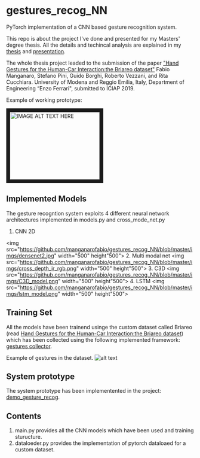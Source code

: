 # gestures_recog_NN

PyTorch implementation of a CNN based gesture recognition system.

This repo is about the project I've done and presented for my Masters' degree thesis. 
All the details and techincal analysis are explained in my [thesis](https://github.com/manganarofabio/gestures_recog_NN/blob/master/docs/Tesi_Manganaro_Fabio.pdf) and [presentation](https://github.com/manganarofabio/gestures_recog_NN/blob/master/docs/Manganaro_Fabio_tesi_magistrale_esposizione.pdf).

The whole thesis project leaded to the submission of the paper ["Hand Gestures for the Human-Car Interaction:the Briareo dataset"](https://github.com/manganarofabio/gestures_recog_NN/blob/master/docs/ICIAP19___Hand_Gestures.pdf) Fabio Manganaro, Stefano Pini, Guido Borghi, Roberto Vezzani, and Rita Cucchiara. University of Modena and Reggio Emilia, Italy, Department of Engineering “Enzo Ferrari", submitted to ICIAP 2019.

Example of working prototype:

<a href="http://www.youtube.com/watch?feature=player_embedded&v=yxJ57017q4E
" target="_blank"><img src="http://img.youtube.com/vi/yxJ57017q4E/0.jpg" 
alt="IMAGE ALT TEXT HERE" width="240" height="180" border="10" /></a>

## Implemented Models
The gesture recogntion system exploits 4 different neural network architectures implemented in models.py and cross_mode_net.py

1. CNN 2D

<img src="https://github.com/manganarofabio/gestures_recog_NN/blob/master/imgs/densenet2.jpg" width="500" height"500">
2. Multi modal net
<img src="https://github.com/manganarofabio/gestures_recog_NN/blob/master/imgs/cross_depth_ir_rgb.png" width="500" height"500">
3. C3D
<img src="https://github.com/manganarofabio/gestures_recog_NN/blob/master/imgs/C3D_model.png" width="500" height"500">
4. LSTM
<img src="https://github.com/manganarofabio/gestures_recog_NN/blob/master/imgs/lstm_model.png" width="500" height"500">

## Training Set

All the models have been trainend usinge the custom dataset called Briareo (read [Hand Gestures for the Human-Car Interaction:the Briareo dataset](https://github.com/manganarofabio/gestures_recog_NN/blob/master/docs/ICIAP19___Hand_Gestures.pdf)) which has been collected using the following implemented framework: [gestures collector](https://github.com/manganarofabio/gestures-collector).


Example of gestures in the dataset.
![alt text](https://github.com/manganarofabio/gestures_recog_NN/blob/master/imgs/gesti.jpg)

## System prototype

The system prototype has been implementented in the project: [demo_gesture_recog](https://github.com/manganarofabio/demo_gesture_recog).

## Contents
1) main.py provides all the CNN models which have been used and training sturucture.
2) dataloeder.py provides the implementation of pytorch dataloaed for a custom dataset.
